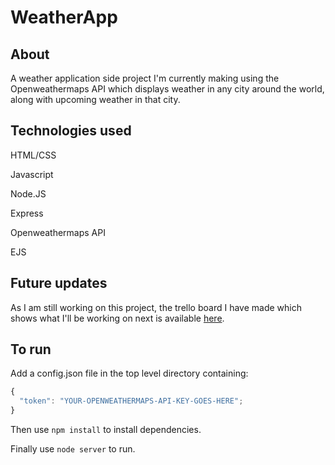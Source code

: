 # WeatherApp

## About

A weather application side project I'm currently making using the Openweathermaps API which displays weather in any city around the world, along with upcoming weather in that city.

## Technologies used

HTML/CSS

Javascript

Node.JS

Express

Openweathermaps API

EJS


## Future updates

As I am still working on this project, the trello board I have made which shows what I'll be working on next is available [here](https://trello.com/b/3QlTwaEk/weather-app).


## To run

Add a config.json file in the top level directory containing:
```javascript
{
  "token": "YOUR-OPENWEATHERMAPS-API-KEY-GOES-HERE";
}
```

Then use ```npm install``` to install dependencies.

Finally use ```node server``` to run.
